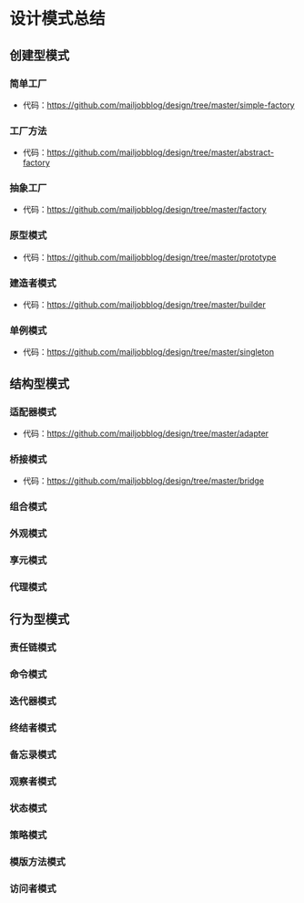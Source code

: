 # 设计模式总结

## 创建型模式

### 简单工厂

- 代码：https://github.com/mailjobblog/design/tree/master/simple-factory

### 工厂方法

- 代码：https://github.com/mailjobblog/design/tree/master/abstract-factory

### 抽象工厂

- 代码：https://github.com/mailjobblog/design/tree/master/factory

### 原型模式

- 代码：https://github.com/mailjobblog/design/tree/master/prototype

### 建造者模式

- 代码：https://github.com/mailjobblog/design/tree/master/builder

### 单例模式

- 代码：https://github.com/mailjobblog/design/tree/master/singleton

## 结构型模式

### 适配器模式

- 代码：https://github.com/mailjobblog/design/tree/master/adapter

### 桥接模式

- 代码：https://github.com/mailjobblog/design/tree/master/bridge

### 组合模式

### 外观模式

### 享元模式

### 代理模式

## 行为型模式

### 责任链模式

### 命令模式

### 迭代器模式

### 终结者模式

### 备忘录模式

### 观察者模式

### 状态模式

### 策略模式

### 模版方法模式

### 访问者模式

